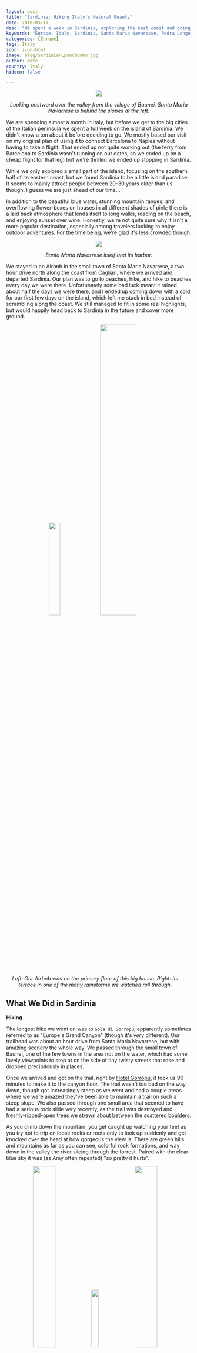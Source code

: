 ```yaml
---
layout: post
title: "Sardinia: Hiking Italy's Natural Beauty"
date: 2018-05-17
desc: "We spent a week in Sardinia, exploring the east coast and going on a couple of really amazing, scenic hikes."
keywords: "Europe, Italy, Sardinia, Santa Maria Navaresse, Pedra Longo, Gola di Gorropu, What to Do, hikes, beach, car rental, sixt, cagliari, tirrenia, RTW"
categories: [Europe]
tags: Italy
icon: icon-html
image: blog/SardiniaPLponchoAmy.jpg
author: Nate
country: Italy
hidden: false

---
```


<div style="text-align: center;"><a href="/static/assets/img/blog/SardiniaSMNvalleyPANO.jpg" target="_blank"><img src="/static/assets/img/blog/SardiniaSMNvalleyPANO.jpg" style="max-width: calc(95% - 20px);"></a><p><i>Looking eastward over the valley from the village of Baunei. Santa Maria Navarrese is behind the slopes at the left.</i></p></div><p></p>  

We are spending almost a month in Italy, but before we get to the big cities of the Italian peninsula we spent a full week on the island of Sardinia. We didn't know a ton about it before deciding to go. We mostly based our visit on my original plan of using it to connect Barcelona to Naples without having to take a flight. That ended up not quite working out (the ferry from Barcelona to Sardinia wasn't running on our dates, so we ended up on a cheap flight for that leg) but we're thrilled we ended up stopping in Sardinia.

While we only explored a small part of the island, focusing on the southern half of its eastern coast, but we found Sardinia to be a little island paradise. It seems to mainly attract people between 20-30 years older than us though. I guess we are just ahead of our time... 

In addition to the beautiful blue water, stunning mountain ranges, and overflowing flower-boxes on houses in all different shades of pink; there is a laid back atmosphere that lends itself to long walks, reading on the beach, and enjoying sunset over wine. Honestly, we're not quite sure why it isn't a more popular destination, especially among travelers looking to enjoy outdoor adventures. For the time being, we're glad it's less crowded though. 

<div style="text-align: center;"><a href="/static/assets/img/blog/SardiniaSMN-PANO.jpg" target="_blank"><img src="/static/assets/img/blog/SardiniaSMN-PANO.jpg" style="max-width: calc(95% - 20px);"></a><p><i>Santa Maria Navarrese itself and its harbor.</i></p></div><p></p> 

We stayed in an Airbnb in the small town of Santa Maria Navarrese, a two hour drive north along the coast from Cagliari, where we arrived and departed Sardinia. Our plan was to go to beaches, hike, and hike to beaches every day we were there. Unfortunately some bad luck meant it rained about half the days we were there, and I ended up coming down with a cold for our first few days on the island, which left me stuck in bed instead of scrambling along the coast. We still managed to fit in some real highlights, but would happily head back to Sardinia in the future and cover more ground.

<div style="text-align: center; max-width: calc(100% - 20px);"><a href="/static/assets/img/blog/SardiniaAirbnb.jpg" target="_blank"><img src="/static/assets/img/blog/SardiniaAirbnb.jpg" width="25.4%"></a> <a href="/static/assets/img/blog/SardiniaTerraceRain.jpg" target="_blank"><img src="/static/assets/img/blog/SardiniaTerraceRain.jpg" width="45%"></a><p><i>Left: Our Airbnb was on the primary floor of this big house. Right: Its terrace in one of the many rainstorms we watched roll through.</i></p></div><p></p>

## <i class="fa fa-check-square" aria-hidden="true" style="color:#2495C4;"></i> What We Did in Sardinia

**Hiking** 

The longest hike we went on was to `Gola di Gorropu`, apparently sometimes referred to as "Europe's Grand Canyon" (though it's _very_ different). Our trailhead was about an hour drive from Santa Maria Navarrese, but with amazing scenery the whole way. We passed through the small town of Baunei, one of the few towns in the area not on the water, which had some lovely viewpoints to stop at on the side of tiny twisty streets that rose and dropped precipitously in places. 

Once we arrived and got on the trail, right by [Hotel Gorropu](http://gorropu.info/en/escursioni/trekking), it took us 90 minutes to make it to the canyon floor. The trail wasn't too bad on the way down, though got increasingly steep as we went and had a couple areas where we were amazed they've been able to maintain a trail on such a steep slope. We also passed through one small area that seemed to have had a serious rock slide very recently, as the trail was destroyed and freshly-ripped-open trees we strewn about between the scattered boulders.

As you climb down the mountain, you get caught up watching your feet as you try not to trip on loose rocks or roots only to look up suddenly and get knocked over the head at how gorgeous the view is. There are green hills and mountains as far as you can see, colorful rock formations, and way down in the valley the river slicing through the forrest. Paired with the clear blue sky it was (as Amy often repeated) "so pretty it hurts".

<div style="text-align: center; max-width: calc(100% - 20px);"><a href="/static/assets/img/blog/SardiniaGolaValley.jpg" target="_blank"><img src="/static/assets/img/blog/SardiniaGolaValley.jpg" width="35.5%"></a> <a href="/static/assets/img/blog/SardiniaGolaRockslide.jpg" target="_blank"><img src="/static/assets/img/blog/SardiniaGolaRockslide.jpg" width="20%"></a> <a href="/static/assets/img/blog/SardiniaGolaRockHill.jpg" target="_blank"><img src="/static/assets/img/blog/SardiniaGolaRockHill.jpg" width="35.5%"></a><p><i>Left: The recurring view of the valley from the trail. Middle: A very recent rock slide had taken out a lane of trees. Right: A tilted perspective on a very-steep rock hill with a narrow trail arranged in it.</i></p></div><p></p>

At the bottom of the trail, we paid a 5 euro entrance fee to go into the protected area of the canyon, got a briefing from the staff on the best route toward the narrowest part, and set off across white boulders between the cliffs. We were apparently there at an exceptional time, as there water present in parts of the canyon that haven't had any for almost two years. The rain clearly wasn't just falling on us at the coast. Unfortunately after about 20 minutes of hiking between the narrowing walls we hit a 30-foot section that was under about 4-5 feet of freezing water. While some hikers were prepared with sandals and towels and could go a bit further on, we were not, and had to settle for taking a few more photos before turning around and starting the trek up the mountain. 

We'd read stories of it taking other hikers up to 3 hours to get back up to the road, but despite a small amount of huffing and puffing we amazingly made it back in only 89 minutes, _beating_ our downhill time (though the many more photos we took on the way down may have had something to do with it!). We were pretty exhausted at the end, and covered over 7 miles of hills in total, but it was definitely worth it and was one of the best hikes we've done on the trip. Easily competing with [our hike up Table Mountain in Cape Town](/blog/2017/09/table-mountain/) or our [long hikes to beaches on Ilha Grande](/blog/2017/10/IlhaGrande/). 

<div style="text-align: center; max-width: calc(100% - 20px);"><a href="/static/assets/img/blog/SardiniaGolaNarrows.jpg" target="_blank"><img src="/static/assets/img/blog/SardiniaGolaNarrows.jpg" width="24.5%"></a> <a href="/static/assets/img/blog/SardiniaGolaWaterBlock.jpg" target="_blank"><img src="/static/assets/img/blog/SardiniaGolaWaterBlock.jpg" width="24.5%"></a> <a href="/static/assets/img/blog/SardiniaGolaDone.jpg" target="_blank"><img src="/static/assets/img/blog/SardiniaGolaDone.jpg" width="43.5%"></a><p><i>Left: The narrowing walls of the canyon. Middle: The water blocking our way, which was 4 feet deep instead of the usual 6 inches. Right: We made it back to the top!</i></p></div><p></p>

Our other hike, which we actually did first, was the route from Santa Maria Navarrese to `Pedra Longa` a steep formation of rock cliffs right on the coast about 3 miles north of town. This had the benefit that we didn't have to drive to the trailhead, and the downside that when it started pouring rain as we were finishing the return portion of the trail we had no car to hop inside of (but did have our trusty and very stylish ponchos!). It's hard to make a comparison, but this trail may have been even more scenic than the canyon trail, with the colors of the ocean changing at every twist and turn. We read about this trail [here](http://www.visitbaunei.it/en/portfolio-type/trekking-a-pedra-longa/), where these is more information about the route. 

<div style="text-align: center; max-width: calc(100% - 20px);"><a href="/static/assets/img/blog/SardiniaPLcoastline.jpg" target="_blank"><img src="/static/assets/img/blog/SardiniaPLcoastline.jpg" width="20%"></a> <a href="/static/assets/img/blog/SardiniaPLamyWater.jpg" target="_blank"><img src="/static/assets/img/blog/SardiniaPLamyWater.jpg" width="35.5%"></a> <a href="/static/assets/img/blog/SardiniaPLponchoAmy.jpg" target="_blank"><img src="/static/assets/img/blog/SardiniaPLponchoAmy.jpg" width="35.5%"></a><p><i>Left: Our first glimpse of Pedra Longo, along the beautiful trail. Right: We made it, and Amy cooled off a bit. Right: Hiking back in the rain, before it started really pouring.</i></p></div><p></p>

We had originally been planning to hike to [Cala Goloritzè](http://www.travellintale.com/2015/10/20/sardinias-secret-beach-cala-goloritze/), [Tiscali](http://twinsintrainers.com/hiking-to-the-bronze-age-village-of-tiscali-sardinia/), and [Cala Luna](http://www.turismobaunei.eu/en/my-product/escursione-cala-luna/) but didn't because of all the rain and sickness, but they're high on our list for if we ever come back.

**Beaches**

Sardinia's east coast beaches are really at their best later in the summer, when temperatures climb and lots of Italians visit it as their beach destination of choice. While it was chilly in the mornings, we had some warm afternoons and still enjoyed a bit of time on the sand. The public beach in Santa Maria Navarrese itself was a bit rocky, but very beautiful, and was the only place we actually got in for a quick swim before deciding the water was too cold to enjoy. Sadly we didn't get to hike to any of the "secret" beaches only reachable by foot or boat, but there are a handful that look really amazing.

<div style="text-align: center; max-width: calc(100% - 20px);"><a href="/static/assets/img/blog/SardiniaSMNrockybeach.jpg" target="_blank"><img src="/static/assets/img/blog/SardiniaSMNrockybeach.jpg" width="45%"></a> <a href="/static/assets/img/blog/SardiniaSMNbeach.jpg" target="_blank"><img src="/static/assets/img/blog/SardiniaSMNbeach.jpg" width="45%"></a><p><i>The public beach in Santa Maria Navarrese.</i></p></div><p></p>

On our way back to Cagliari we had some time to kill and so made a quick stop at `Costa Rei` and the wide beach of fine white sand looked absolutely amazing, though is much more popular on nice days and has a lot less public beach access. 

**Driving**

After over seven months of travel, Sardinia was the first place we had to rent a car (not counting the jeep, ATV, e-bike, and scooter we used for brief sightseeing along the way). Neither of us ever learned to drive with a manual transmission, so we were stuck paying extra to get an automatic for the week. I found a great deal through Sixt, but when picking up the car they tried to double the price by claiming an additional insurance policy wasn't actually optional "because there are so many accidents in Italy". Sigh. Luckily I had a back-up reservation with Budget, which while more than the great-deal I thought I had was considerably less than what Sixt was demanding. We ended up in a tiny Renault Twingo, which we had no problems at all with. 

<div style="text-align: center; max-width: calc(100% - 20px);"><a href="/static/assets/img/blog/SardiniaTunnels.jpg" target="_blank"><img src="/static/assets/img/blog/SardiniaTunnels.jpg" width="45%"></a><p><i>Driving in Sardinia was full of bridges, tunnels, and these charming mountainside three-quarter tunnels with amazing views.</i></p></div><p></p>

To all the other drivers' chagrin, I stuck near the speed limits due to all the warnings of automated speed cameras, and having the freedom of movement that a car brings was really nice. 

**Cooking**

Santa Maria Navarrese has a good restaurant scene, supposedly, but with most of it being rather-expensive seafood we decided to just self-cater for the full week. Our Airbnb came with a suitable kitchen so we successfully avoided eating out (other than gelato, of course) for the whole time we were there. It was actually really nice to not have to worry about picking new restaurants or dealing with tiresome waiters, even though it meant we got a bit less immersion than we've had in a lot of other places.

<div style="text-align: center; max-width: calc(100% - 20px);"><a href="/static/assets/img/blog/SardiniaHappyHour.jpg" target="_blank"><img src="/static/assets/img/blog/SardiniaHappyHour.jpg" width="45%"></a> <a href="/static/assets/img/blog/SardiniaSunrise2.jpg" target="_blank"><img src="/static/assets/img/blog/SardiniaSunrise2.jpg" width="45%"></a><p><i>Our terrace made eating at home pretty enticing too.</i></p></div><p></p>

**Getting to Naples**

While the ferry from Barcelona to Sardinia didn't work out, we did successfully take a [Tirrenia overnight ferry from Cagliari onward to Naples](https://en.tirrenia.it/ferry-sardinia/naples-cagliari/index.html?isRitorno=true), and had a really lovely time. After killing some time between when the rental car was due back (1pm) and when our boat was set to depart (7pm) we arrived to the port, found the Tirrenia office, and boarded about 90 minutes before departure. I was surprised to find that most passengers cheap out on the onboard accommodations, so there was a bit of a competition to grab the best couches to later sleep on, but luckily we had pre-booked a private double cabin (at 160 euro total for two, with both transportation and a bed for the night it wasn't too pricey!) and spent most of the journey inside. 

<div style="text-align: center; max-width: calc(100% - 20px);"><a href="/static/assets/img/blog/SardiniaFerryBoarding.jpg" target="_blank"><img src="/static/assets/img/blog/SardiniaFerryBoarding.jpg" width="35.5%"></a> <a href="/static/assets/img/blog/SardiniaFerryBathroom.jpg" target="_blank"><img src="/static/assets/img/blog/SardiniaFerryBathroom.jpg" width="20%"></a> <a href="/static/assets/img/blog/SardiniaFerryRoom.jpg" target="_blank"><img src="/static/assets/img/blog/SardiniaFerryRoom.jpg" width="35.5%"></a><p><i>We were pretty amazed how spacious our 80 euro private cabin was for the overnight crossing.</i></p></div><p></p>

While the trip only lasts about 14 hours, the ship operates almost as a miniature cruise ship with multiple restaurants, cafes, bars, and even a game room. Our sailing seemed to be mostly empty, so only one deck worth of amenities was open. We enjoyed a bottle of wine we had brought with us in our cabin, had a mediocre dinner in the cafeteria, and slept soundly as we glided over the calm seas. If you're making the trip and not in a huge rush we highly recommend it–cheaper than flying, way more fun, and you arrive to Naples around 9am well-rested and ready to explore for a full day!

<div style="text-align: center; max-width: calc(100% - 20px);"><a href="/static/assets/img/blog/SardiniaFerryDeparture.jpg" target="_blank"><img src="/static/assets/img/blog/SardiniaFerryDeparture.jpg" width="45%"></a> <a href="/static/assets/img/blog/SardiniaFerrySunrise.jpg" target="_blank"><img src="/static/assets/img/blog/SardiniaFerrySunrise.jpg" width="45%"></a><p><i>Left: Departing from Cagliari. Right: Sunrise before approaching Naples.</i></p></div><p></p>

## <i class="fa fa-check-square" aria-hidden="true" style="color:#2495C4;"></i> How We Did with Our Budget in Sardinia

For our time in Sardinia, we had budgeted as much as 75 USD a night for accommodations. We knew we wanted to be on the east coast and within driving distance of Cagliari, since that was our port of departure, and ended up staying in the very-lovely Santa Maria Navarrese just because that's where we found the [best Airbnb in our price-range](https://www.airbnb.com/rooms/8081428), complete with amazing views out over the Mediterranean and for just 55 USD total per night. 

We had also budgeted 15 USD per day per person for food and 15 USD per day per person for entertainment. Out of that planned 60 USD total, we ended up spending only 38 USD per day on average, with the vast majority of that on groceries (20 USD per day) and gasoline (7 USD per day). Even with the cost of the rental car (35 USD per day including taxes/fees) we still ended up well under budget overall, which we'll gladly apply to some nice meals in the big cities of Italy.

<div style="text-align: center; max-width: calc(100% - 20px);"><a href="/static/assets/img/blog/SardiniaLizard.jpg" target="_blank"><img src="/static/assets/img/blog/SardiniaLizard.jpg" width="45%"></a><p><i>These lizards were everywhere when the sun was out and made great trail companions.</i></p></div><p></p>
